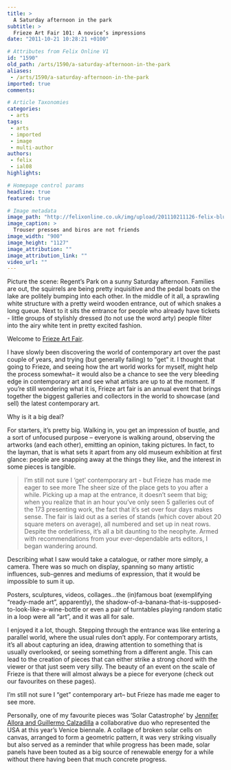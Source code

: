 ```yaml
---
title: >
  A Saturday afternoon in the park
subtitle: >
  Frieze Art Fair 101: A novice’s impressions
date: "2011-10-21 10:28:21 +0100"

# Attributes from Felix Online V1
id: "1590"
old_path: /arts/1590/a-saturday-afternoon-in-the-park
aliases:
 - /arts/1590/a-saturday-afternoon-in-the-park
imported: true
comments:

# Article Taxonomies
categories:
 - arts
tags:
 - arts
 - imported
 - image
 - multi-author
authors:
 - felix
 - ial08
highlights:

# Homepage control params
headline: true
featured: true

# Image metadata
image_path: "http://felixonline.co.uk/img/upload/201110211126-felix-bluearts.png"
image_caption: >
  Trouser presses and biros are not friends
image_width: "900"
image_height: "1127"
image_attribution: ""
image_attribution_link: ""
video_url: ""
---
```


Picture the scene: Regent’s Park on a sunny Saturday afternoon. Families are out, the squirrels are being pretty inquisitive and the pedal boats on the lake are politely bumping into each other. In the middle of it all, a sprawling white structure with a pretty weird wooden entrance, out of which snakes a long queue. Next to it sits the entrance for people who already have tickets - little groups of stylishly dressed (to not use the word arty) people filter into the airy white tent in pretty excited fashion.

Welcome to [Frieze Art Fair](http://www.friezeartfair.com/).

I have slowly been discovering the world of contemporary art over the past couple of years, and trying (but generally failing) to “get” it. I thought that going to Frieze, and seeing how the art world works for myself, might help the process somewhat– it would also be a chance to see the very bleeding edge in contemporary art and see what artists are up to at the moment. If you’re still wondering what it is, Frieze art fair is an annual event that brings together the biggest galleries and collectors in the world to showcase (and sell) the latest contemporary art.

Why is it a big deal?

For starters, it’s pretty big. Walking in, you get an impression of bustle, and a sort of unfocused purpose – everyone is walking around, observing the artworks (and each other), emitting an opinion, taking pictures. In fact, to the layman, that is what sets it apart from any old museum exhibition at first glance: people are snapping away at the things they like, and the interest in some pieces is tangible.
> I’m still not sure I ‘get’ contemporary art - but Frieze has made me eager to see more
The sheer size of the place gets to you after a while. Picking up a map at the entrance, it doesn’t seem that big; when you realize that in an hour you’ve only seen 5 galleries out of the 173 presenting work, the fact that it’s set over four days makes sense. The fair is laid out as a series of stands (which cover about 20 square meters on average), all numbered and set up in neat rows. Despite the orderliness, it’s all a bit daunting to the neophyte. Armed with recommendations from your ever-dependable arts editors, I began wandering around.

Describing what I saw would take a catalogue, or rather more simply, a camera. There was so much on display, spanning so many artistic influences, sub-genres and mediums of expression, that it would be impossible to sum it up.

Posters, sculptures, videos, collages…the (in)famous boat (exemplifying “ready-made art”, apparently), the shadow-of-a-banana-that-is-supposed-to-look-like-a-wine-bottle or even a pair of turntables playing random static in a loop were all “art”, and it was all for sale.

I enjoyed it a lot, though. Stepping through the entrance was like entering a parallel world, where the usual rules don’t apply. For contemporary artists, it’s all about capturing an idea, drawing attention to something that is usually overlooked, or seeing something from a different angle. This can lead to the creation of pieces that can either strike a strong chord with the viewer or that just seem very silly. The beauty of an event on the scale of Frieze is that there will almost always be a piece for everyone (check out our favourites on these pages).

I’m still not sure I “get” contemporary art– but Frieze has made me eager to see more.

Personally, one of my favourite pieces was ‘Solar Catastrophe’ by [Jennifer Allora and Guillermo Calzadilla](http://www.pbs.org/art21/artists/alloracalzadilla/) a collaborative duo who represented the USA at this year’s Venice biennale. A collage of broken solar cells on canvas, arranged to form a geometric pattern, it was very striking visually but also served as a reminder that while progress has been made, solar panels have been touted as a big source of renewable energy for a while without there having been that much concrete progress.
